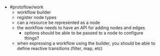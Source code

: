 - #protoflow/work
	- workflow builder
	- register node types
	- can a resource be represented as a node
	- the workflow needs to have an API for adding nodes and edges
		- options should be able to be passed to a node to configure things?
	- when expressing a workflow using the builder, you should be able to define reactive transitions (filter, map, etc)